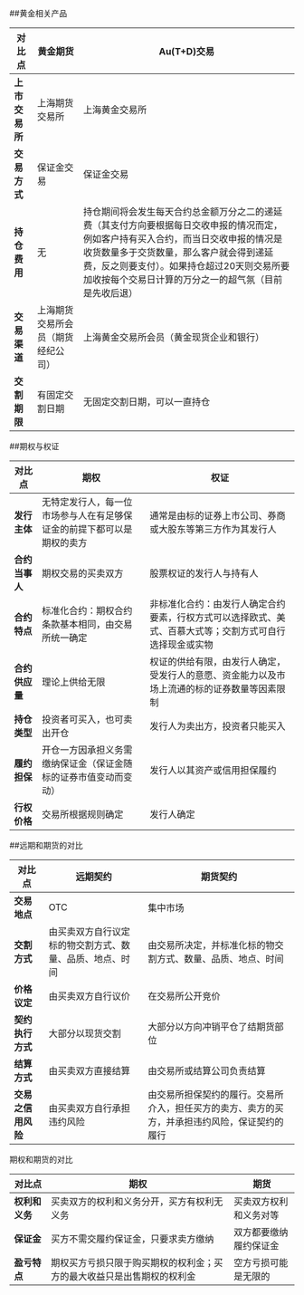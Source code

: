 ##黄金相关产品

   对比点         	| 黄金期货				| Au(T+D)交易     
----------------	| ------------------| --------------------- 
**上市交易所**   	| 上海期货交易所 | 上海黄金交易所 
**交易方式** 		| 保证金交易 | 保证金交易 
**持仓费用**    	| 无 | 持仓期间将会发生每天合约总金额万分之二的递延费（其支付方向要根据每日交收申报的情况而定，例如客户持有买入合约，而当日交收申报的情况是收货数量多于交货数量，那么客户就会得到递延费，反之则要支付）。如果持仓超过20天则交易所要加收按每个交易日计算的万分之一的超气氛（目前是先收后退）
**交易渠道** 		| 上海期货交易所会员（期货经纪公司） | 上海黄金交易所会员（黄金现货企业和银行） 
**交割期限**    	| 有固定交割日期 | 无固定交割日期，可以一直持仓



##期权与权证

   对比点         	| 期权 				| 权证     
----------------	| ------------------| --------------------- 
**发行主体**   		| 无特定发行人，每一位市场参与人在有足够保证金的前提下都可以是期权的卖方 | 通常是由标的证券上市公司、券商或大股东等第三方作为其发行人
**合约当事人** 		| 期权交易的买卖双方 | 股票权证的发行人与持有人
**合约特点**    	| 标准化合约：期权合约条款基本相同，由交易所统一确定 | 非标准化合约：由发行人确定合约要素，行权方式可以选择欧式、美式、百慕大式等；交割方式可自行选择现金或实物
**合约供应量**    	| 理论上供给无限 | 权证的供给有限，由发行人确定，受发行人的意愿、资金能力以及市场上流通的标的证券数量等因素限制
**持仓类型**    	| 投资者可买入，也可卖出开仓 | 发行人为卖出方，投资者只能买入
**履约担保**    	| 开仓一方因承担义务需缴纳保证金（保证金随标的证券市值变动而变动） | 发行人以其资产或信用担保履约
**行权价格**    	| 交易所根据规则确定 | 发行人确定



##远期和期货的对比

   对比点         	| 远期契约			| 期货契约     
----------------	| ------------------| --------------------- 
**交易地点**   		| OTC | 集中市场
**交割方式** 		| 由买卖双方自行议定标的物交割方式、数量、品质、地点、时间 | 由交易所决定，并标准化标的物交割方式、数量、品质、地点、时间 
**价格议定**    	| 由买卖双方自行议价 | 在交易所公开竞价
**契约执行方式**    | 大部分以现货交割 | 大部分以方向冲销平仓了结期货部位
**结算方式**    	| 由买卖双方直接结算 | 由交易所或结算公司负责结算
**交易之信用风险**  | 由买卖双方自行承担违约风险 | 由交易所担保契约的履行。交易所介入，担任买方的卖方、卖方的买方，并承担违约风险，保证契约的履行 


期权和期货的对比

   对比点         	| 期权				| 期货     
----------------	| ------------------| --------------------- 
**权利和义务**   	| 买卖双方的权利和义务分开，买方有权利无义务 | 买卖双方权利和义务对等
**保证金** 			| 买方不需交履约保证金，只要求卖方缴纳 | 双方都要缴纳履约保证金 
**盈亏特点**    	| 期权买方亏损只限于购买期权的权利金；买方的最大收益只是出售期权的权利金 | 空方亏损可能是无限的